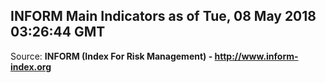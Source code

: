 ## INFORM Main Indicators as of Tue, 08 May 2018 03:26:44 GMT

Source: **INFORM (Index For Risk Management) - http://www.inform-index.org**